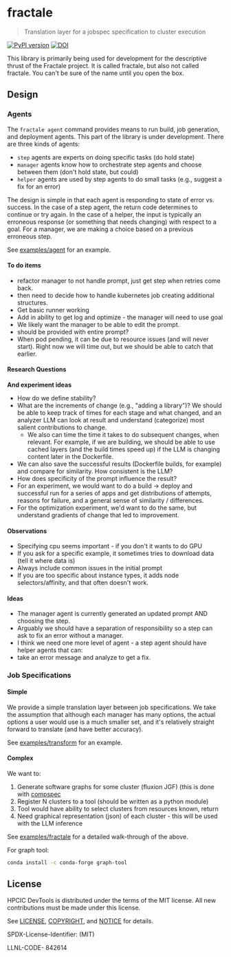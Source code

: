 # fractale

> Translation layer for a jobspec specification to cluster execution

[![PyPI version](https://badge.fury.io/py/fractale.svg)](https://badge.fury.io/py/fractale)
[![DOI](https://zenodo.org/badge/773568660.svg)](https://zenodo.org/doi/10.5281/zenodo.13787066)

This library is primarily being used for development for the descriptive thrust of the Fractale project. It is called fractale, but also not called fractale. You can't be sure of the name until you open the box.

## Design

### Agents

The `fractale agent` command provides means to run build, job generation, and deployment agents.
This part of the library is under development. There are three kinds of agents:

 - `step` agents are experts on doing specific tasks (do hold state)
 - `manager` agents know how to orchestrate step agents and choose between them (don't hold state, but could)
 - `helper` agents are used by step agents to do small tasks (e.g., suggest a fix for an error)

The design is simple in that each agent is responding to state of error vs. success. In the case of a step agent, the return code determines to continue or try again. In the case of a helper, the input is typically an erroneous response (or something that needs changing) with respect to a goal.
For a manager, we are making a choice based on a previous erroneous step.

See [examples/agent](examples/agent) for an example.

#### To do items

- refactor manager to not handle prompt, just get step when retries come back.
- then need to decide how to handle kubernetes job creating additional structures.
- Get basic runner working
- Add in ability to get log and optimize - the manager will need to use goal
- We likely want the manager to be able to edit the prompt.
 - should be provided with entire prompt?
- When pod pending, it can be due to resource issues (and will never start). Right now we will time out, but we should be able to catch that earlier.

#### Research Questions

**And experiment ideas**

- How do we define stability?
- What are the increments of change (e.g., "adding a library")? We should be able to keep track of times for each stage and what changed, and an analyzer LLM can look at result and understand (categorize) most salient contributions to change.
  - We also can time the time it takes to do subsequent changes, when relevant. For example, if we are building, we should be able to use cached layers (and the build times speed up) if the LLM is changing content later in the Dockerfile.
- We can also save the successful results (Dockerfile builds, for example) and compare for similarity. How consistent is the LLM?
- How does specificity of the prompt influence the result?
- For an experiment, we would want to do a build -> deploy and successful run for a series of apps and get distributions of attempts, reasons for failure, and a general sense of similarity / differences.
- For the optimization experiment, we'd want to do the same, but understand gradients of change that led to improvement.

#### Observations

- Specifying cpu seems important - if you don't it wants to do GPU
- If you ask for a specific example, it sometimes tries to download data (tell it where data is)
- Always include common issues in the initial prompt
- If you are too specific about instance types, it adds node selectors/affinity, and that often doesn't work.

#### Ideas

- The manager agent is currently generated an updated prompt AND choosing the step.
 - Arguably we should have a separation of responsibility so a step can ask to fix an error without a manager.
- I think we need one more level of agent - a step agent should have helper agents that can:
 - take an error message and analyze to get a fix.


### Job Specifications

#### Simple

We provide a simple translation layer between job specifications. We take the assumption that although each manager has many options, the actual options a user would use is a much smaller set, and it's relatively straight forward to translate (and have better accuracy).

See [examples/transform](examples/transform) for an example.

#### Complex

We want to:

1. Generate software graphs for some cluster (fluxion JGF) (this is done with [compspec](https://github.com/compspec/compspec)
2. Register N clusters to a tool (should be written as a python module)
3. Tool would have ability to select clusters from resources known, return
4. Need graphical representation (json) of each cluster - this will be used with the LLM inference

See [examples/fractale](examples/fractale) for a detailed walk-through of the above.

For graph tool:

```bash
conda install -c conda-forge graph-tool
```

<!-- ⭐️ [Documentation](https://compspec.github.io/fractale) ⭐️ -->

## License

HPCIC DevTools is distributed under the terms of the MIT license.
All new contributions must be made under this license.

See [LICENSE](https://github.com/converged-computing/cloud-select/blob/main/LICENSE),
[COPYRIGHT](https://github.com/converged-computing/cloud-select/blob/main/COPYRIGHT), and
[NOTICE](https://github.com/converged-computing/cloud-select/blob/main/NOTICE) for details.

SPDX-License-Identifier: (MIT)

LLNL-CODE- 842614
